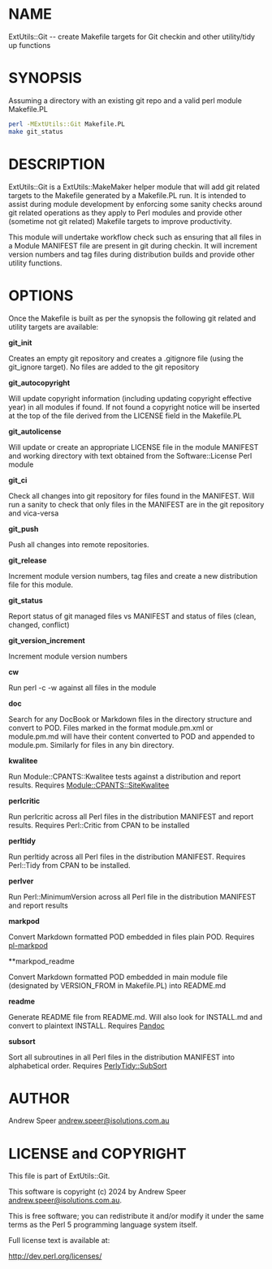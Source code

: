 
# NAME

ExtUtils::Git -- create Makefile targets for Git checkin and other utility/tidy up functions

# SYNOPSIS

Assuming a directory with an existing git repo and a valid perl module Makefile.PL

```bash
perl -MExtUtils::Git Makefile.PL
make git_status
```

# DESCRIPTION

ExtUtils::Git is a ExtUtils::MakeMaker helper module that will add git related targets to the
Makefile generated by a Makefile.PL run.  It is intended to assist during module development by
enforcing some sanity checks around git related operations as they apply to Perl modules and
provide other (sometime not git related) Makefile targets to improve productivity.

This module will undertake workflow check such as ensuring that all files in a Module MANIFEST file
are present in git during checkin.  It will increment version numbers and tag files during
distribution builds and provide other utility functions.

# OPTIONS

Once the Makefile is built as per the synopsis the following git related and utility targets are available:

**git_init**

Creates an empty git repository and creates a .gitignore file (using the git_ignore target). No files are added to the git repository

**git_autocopyright**

Will update copyright information (including updating copyright effective year) in all modules if found. If not found a copyright notice will be inserted at the top of the file derived from the LICENSE field in the Makefile.PL

**git_autolicense**

Will update or create an appropriate LICENSE file in the module MANIFEST and working directory with text obtained from the Software::License Perl module

**git_ci**

Check all changes into git repository for files found in the MANIFEST. Will run a sanity to check that only files in the MANIFEST are in the git repository and vica-versa

**git_push**

Push all changes into remote repositories.

**git_release**

Increment module version numbers, tag files and create a new distribution file for this module.

**git_status**

Report status of git managed files vs MANIFEST and status of files (clean, changed, conflict)

**git_version_increment**

Increment module version numbers

**cw**

Run perl -c -w against all files in the module

**doc**

Search for any DocBook or Markdown files in the directory structure and convert to POD. Files marked in the format module.pm.xml or module.pm.md will have their content converted to POD and appended to module.pm. Similarly for files in any bin directory.

**kwalitee**

Run Module::CPANTS::Kwalitee tests against a distribution and report results. Requires [Module::CPANTS::SiteKwalitee](https://github.com/cpants/Module-CPANTS-SiteKwalitee)

**perlcritic**

Run perlcritic across all Perl files in the distribution MANIFEST and report results. Requires
Perl::Critic from CPAN to be installed

**perltidy**

Run perltidy across all Perl files in the distribution MANIFEST. Requires Perl::Tidy from CPAN to
be installed.

**perlver**

Run Perl::MinimumVersion across all Perl file in the distribution MANIFEST and report results

**markpod**

Convert Markdown formatted POD embedded in files plain POD. Requires [pl-markpod](https://github.com/aspeer/pl-markpod)

**markpod_readme

Convert Markdown formatted POD embedded in main module file (designated by VERSION_FROM in
Makefile.PL) into README.md

**readme**

Generate README file from README.md. Will also look for INSTALL.md and convert to plaintext
INSTALL. Requires [Pandoc](https://pandoc.org)

**subsort**

Sort all subroutines in all Perl files in the distribution MANIFEST into alphabetical order.
Requires [PerlyTidy::SubSort](https://github.com/aspeer/pm-PerlTidy-SubSort)

# AUTHOR

Andrew Speer <andrew.speer@isolutions.com.au>

# LICENSE and COPYRIGHT

This file is part of ExtUtils::Git.

This software is copyright (c) 2024 by Andrew Speer <andrew.speer@isolutions.com.au>.

This is free software; you can redistribute it and/or modify it under
the same terms as the Perl 5 programming language system itself.

Full license text is available at:

<http://dev.perl.org/licenses/>

